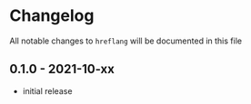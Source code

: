 # Changelog

All notable changes to `hreflang` will be documented in this file

## 0.1.0 - 2021-10-xx
- initial release
